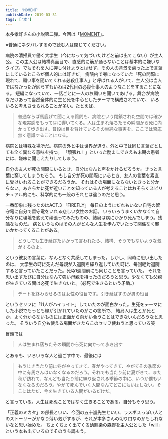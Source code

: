 ```yaml
---
title: 'MOMENT'
publishDate: 2019-03-31
tags: ['本']
---
```


本多孝好さんの小説第二弾。今回は「[MOMENT](https://www.amazon.co.jp/dp/B00E3PW5YW/)」。

<p class="text-xl text-neutral-400 mb-4">※普通にネタバレするので読む人は閉じてください。</p>

病院の清掃員で働く大学生（今になって気づいたけど名前は出てこない）が主人公。
この主人公は結構真面目で、直感的に筋が通らないことは基本的に嫌いなタイプ。でもそれを人に押し付けようとはせず、その人の背景を慮った上で言葉にしているところが個人的には好きだ。
病院内で噂になっていた「死の間際に現れて、願い事を聞いてくれる必殺仕事人」と呼ばれる人がいて、主人公は当人ではなかったが図らずもいわば2代目の必殺仕事人のようなことをすることになる。
短編になっていて、一話ごとに一人のお願いを聞いてあげる。舞台が病院なだけあって当然全体的に生と死を中心としたテーマで構成されていて、
いろいろと考えさせられることが多い。たとえば、

> 普通ならば馬鹿げて聞こえる質問も、病院という閉鎖された空間では確かな現実感をもって耳に響いてくる。人は生まれ落ちたその瞬間から死に向かって歩き出す。普段は目を背けているその単純な事実を、ここでは否応無く意識することになる。

病院とは特殊な場所だ。病院の外と中は世界が違う。外と中では同じ言葉だとしても全く異なる意味を持つ。
「頑張れ！」といった励ましでさえも末期の患者には、嫌味に聞こえたりしてしまう。

自分の友人が死の間際にいるとき、自分はなんと声をかけるだろうか。きっと言葉に窮してしまうだろう。
もし自分が死の間際にいるとき、友人の言葉を素直に受けいれることができるだろうか。
それはその場面にならないときっと分からない。あきらかに死が近いことを知っている人が考えることはおそらくスピリチュアル的にも、科学的にも一般のそれとは違うのだと思う。

一番印象に残ったのはACT.3 「FIREFLY」
毎日のようにだれもいない自宅の留守電に自分で留守電をいれる悲しい女性のお話。
いろいろうまくいかなくて自分なりに環境を変えて頑張ってみたものの、結局は病にかかり死んでしまう。残酷なものだ。
病というものはその人がどんな人生を歩んでいたって関係なく襲いかかってくることがある。

> どうしても生き延びたいかって言われたら、結構、そうでもないような気がするのよ。

という彼女の言葉に、なんとなく共感してしまった。しかし、同時に思い出したのは、
大学生の時に死んだ母親が入退院を繰り返していた時に、毎回絶対退院すると言っていたことだった。死ぬ1週間前にも同じことを言っていた。
それを思い出すたびに自分はなんて強い母親を持ったのだろうと思う。少なくても父親が生きている間は必死で生きないと。（必死で生きるという矛盾。）

> デートを終わらせるのは女性の役目です。引き延ばすのが男の役目

というセリフに「11人がハイライト」していたのが面白かった。生死をテーマにした小説でもっとも線が引かれていたのがこの箇所で、
結局人は生とか死とか、よく分からないものには正面から向かい合うことはできないんだろうなと思った。
そういう自分も使える場面がきたらこのセリフ使おうと思っている笑

冒頭では

> 人は生まれ落ちたその瞬間から死に向かって歩き出す

とあるも、いろいろな人と過ごす中で、最後には

> もうじき当たり前に冬がやってきて、春がやってきて、やがてその季節の中に有馬さんはいなくなるのだろう。それでも当たり前に夏がきて、また秋が訪れて、なんども当たり前に繰り返される季節の中に、いつか僕もいなくなるのだろう。やがて死んでいく人間なんてどこにもいはしない。そこにはただ、今を生きている人間がいるだけだ。

と言っている。人生は死ぬことではなく生きることである。自分もそう思う。

「正義のミカタ」の部長といい、今回の五十嵐先生といい、ラスボスっぽい人とのストーリーがかなり薄い気がするが、それが本多さんの切り口なのかもしれないなと思い始めた。
ちょくちょく出てくる幼馴染の森野を主人公とした「[will](https://www.amazon.co.jp/dp/B00E3PW61O/)」という本も出ているのでそのうち読もう。
